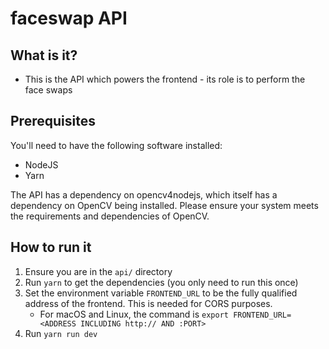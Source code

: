 # faceswap API

## What is it?
- This is the API which powers the frontend - its role is to perform the face swaps

## Prerequisites
You'll need to have the following software installed:
- NodeJS
- Yarn

The API has a dependency on opencv4nodejs, which itself has a dependency on OpenCV being installed. 
Please ensure your system meets the requirements and dependencies of OpenCV.

## How to run it
1) Ensure you are in the `api/` directory
2) Run `yarn` to get the dependencies (you only need to run this once)
3) Set the environment variable `FRONTEND_URL` to be the fully qualified address of the frontend. 
This is needed for CORS purposes.
    - For macOS and Linux, the command is `export FRONTEND_URL=<ADDRESS INCLUDING http:// AND :PORT>`
4) Run `yarn run dev`